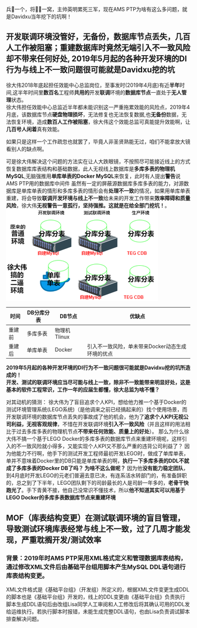 兵🐻一个，将🐻🐻一窝，主帅英明累死三军，现在AMS PTP为啥有这么多问题，就是Davidxu当年挖下的坑啊！

##  开发联调环境没管好，无备份，数据库节点丢失，几百人工作被阻塞；重建数据库时竟然无端引入不一致风险却不带来任何好处, 2019年5月起的各种开发环境的DI行为与线上不一致问题很可能就是Davidxu挖的坑

徐大伟2018年底起担任效能中心总监岗位，至事发时(2019年4月底)有近**半年**时间,这半年时间里**数百名**工程师**共用的**开发**联调**环境的**数据库节点**一直处于**无人管理**状态。  
徐大伟担任效能中心总监近半年都未能识别这一严重拖累效能的风险点，2019年4月底，该数据库节点**硬盘物理损坏**，无法修复也无法恢复数据,也**无备份**数据，无法恢复环境，造成**数百人工作被阻塞**，徐大伟这个效能总监可真能提升效能啊，让**几百号人闲着**真有效能。   
  
如果只是这样一个工作疏忽也就罢了，毕竟人非圣贤熟能无过，咱们不能拿放大镜看别人的缺点啊。

可是徐大伟解决这个问题的方法实在让人大跌眼镜，不按照尽可能接近线上的方式恢复数据库库表结构和基础数据，此人无视线上数据库是**多库多表的物理机MySQL**,无脑强推用**单库单表的Docker MySQL**来恢复，此时有人提出**警告**说AMS PTP用的数据库中间件 虽然有一定的屏蔽源数据库多库多表的能力，对源数据库是单库单表的情形和多库多表的情形会有**处理不一致**的情况，如果用单库单表重建，将会导致**联调开发环境与线上不一致**给未来的开发工作带来**效率障碍和质量风险**，徐大伟**无视警告一意孤行，坚持强推。这就是在给全部门挖坑！**。  
![开发联调环境的普文二](/dev_db_down.png)   

|  时间   | DB分库分表 |  DB节点   | 优缺点  |
|  ----  | ----  | ----           | ---- |
| 重建前 | 多库多表 | 物理机Tlinux  |        |
| 重建后 | 单库单表 | Docker       |  引入不一致风险，单未带来Docker动态生成环境的优点 |

**2019年5月起的各种开发环境的DI行为不一致问题很可能就是Davidxu挖的坑所造成的！**  
**开发、测试的联调环境应当尽可能与线上一致，除非不一致能带来明显好处，这是基本的软件工程常识，工作一年的应届生都懂，徐大总监为啥不懂？**

对其动机的猜测： 徐大伟为了盲目追求个人KPI，想给他力推一个基于Docker的测试环境管理系统(LEGO系统)（是他调来之前已经搞起来的）找个使用场景，而开发联调环境的数据库节点丢失的事故成了他的机会，他为了**追求个人KPI无视公司利益，无视客观规律**，不惜在开发联调环境**引入不一致风险**（并且这样的用法相比于过去多库多表的物理机节点**不带来任何效能、质量上的好处**）。
那么为什么徐大伟不搞一个基于LEGO Docker的多库多表的数据库节点来重建环境呢，这样引入的不一致风险就小得多，又能实现个人KPI又不那么严重的违背公司利益了？ 因为他能力不行啊，他手下的测试开发工程师最初开发LEGO时，做成了单库单表，单并不意味着Docker里的DB只能是单库单表的啊，**执行一下多库多表的DDL不就成了多库多表的Docker DB了吗？ 为啥不这么做呢？** 因为他**没有能力稳定团队**，到4月底时开发LEGO的元老们普遍去意已决，有连系活水转部门的，有准备辞职的，总之到了下半年，LEGO团队剩下的司龄最长的人是司龄一年多的，**老骨干快跑光了**。手下青黄不接，他自己没常识不懂技术，所以**他不知道其实可以用基于LEGO Docker的多库多表数据库节点来重建环境**

##  MOF（库表结构变更）在测试联调环境的盲目管理，导致测试环境库表经常与线上不一致，过了几周才能发现，严重耽搁开发/测试效率
### 背景：2019年时AMS PTP采用XML格式定义和管理数据库表结构，通过修改XML文件后由基础平台组用脚本产生MySQL DDL语句进行库表结构变更。
XML文件格式是《基础平台组》（开发组）所定义的，根据XML文件变更生成DDL的脚本也是《基础平台组》开发的，线上的DDL变更由《基础平台组》负责执行脚本生成DDL语句后由改组Lisa同学人工审阅和人工修改后将其确认可用的DDL发给运维执行。若执行脚本时报错，未能生成完整DDL语句，也由Lisa负责调试脚本排查解决问题。





